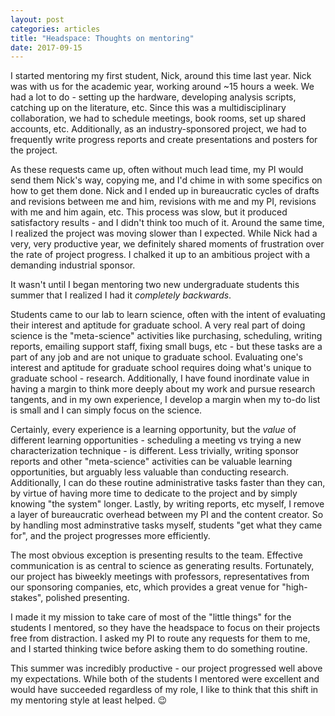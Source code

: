 ```yaml
---
layout: post
categories: articles
title: "Headspace: Thoughts on mentoring"
date: 2017-09-15
---
```


I started mentoring my first student, Nick, around this time last year. Nick
was with us for the academic year, working around ~15 hours a week.
We had a lot to do - setting up the hardware, developing analysis scripts,
catching up on the literature, etc. Since this was a multidisciplinary
collaboration, we had to schedule meetings, book rooms, set up shared accounts,
etc. Additionally, as an industry-sponsored project, we had to frequently
write progress reports and create presentations and posters for the project.

As these requests came up, often without much lead time,
my PI would send them Nick's way, copying me,
and I'd chime in with some specifics on how to get them done.
Nick and I ended up in bureaucratic cycles of drafts and revisions between me and him,
revisions with me and my PI, revisions with me and him again, etc.
This process was slow, but it produced satisfactory results -
and I didn't think too much of it.
Around the same time, I realized the project was moving slower than I expected.
While Nick had a very, very productive year, we definitely shared moments of
frustration over the rate of project progress.
I chalked it up to an ambitious project with a demanding industrial sponsor.

It wasn't until I began mentoring two new undergraduate students this summer
that I realized I had it *completely backwards*.

Students came to our lab to learn science, often with the intent of evaluating
their interest and aptitude for graduate school.
A very real part of doing science is the "meta-science" activities like purchasing,
scheduling, writing reports, emailing support staff, fixing small bugs, etc -
but these tasks are a part of any job and are not unique to graduate school.
Evaluating one's interest and aptitude for graduate school requires doing
what's unique to graduate school - research.
Additionally, I have found inordinate value in having a margin
to think more deeply about my work and pursue research tangents,
and in my own experience, I develop a margin when my to-do list is small
and I can simply focus on the science.

Certainly, every experience is a learning opportunity, but the *value* of
different learning opportunities - scheduling a meeting vs trying a
new characterization technique - is different. Less trivially, writing sponsor
reports and other "meta-science" activities can be valuable learning
opportunities, but arguably less valuable than conducting research.
Additionally, I can do these routine administrative tasks faster than they can,
by virtue of having more time to dedicate to the project
and by simply knowing "the system" longer.
Lastly, by writing reports, etc myself, I remove a layer of bureaucratic
overhead between my PI and the content creator.
So by handling most adminstrative tasks myself, students "get what they came for",
and the project progresses more efficiently.

The most obvious exception is presenting results to the team.
Effective communication is as central to science as generating results.
Fortunately, our project has biweekly meetings with professors, representatives
from our sponsoring companies, etc, which provides a great venue for
"high-stakes", polished presenting.

I made it my mission to take care of most of the "little things"
for the students I mentored, so they have the headspace to focus on their
projects free from distraction.
I asked my PI to route any requests for them to me,
and I started thinking twice before asking them to do something routine.

This summer was incredibly productive - our project progressed
well above my expectations.
While both of the students I mentored were excellent and would have succeeded
regardless of my role, I like to think that this shift in my mentoring
style at least helped. 😉
